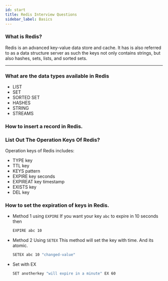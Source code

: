 ```yaml
---
id: start
title: Redis Interview Questions
sidebar_label: Basics
---
```


### What is Redis?

Redis is an advanced key-value data store and cache. It has is also referred to as a data structure server as such the keys not only contains strings, but also hashes, sets, lists, and sorted sets. 

---

### What are the data types available in Redis
- LIST
- SET
- SORTED SET
- HASHES
- STRING
- STREAMS

### How to insert a record in Redis.


###  List Out The Operation Keys Of Redis?

Operation keys of Redis includes:

- TYPE key
- TTL key
- KEYS pattern
- EXPIRE key seconds
- EXPIREAT key timestamp
- EXISTS key
- DEL key

### How to set the expiration of keys in Redis.

- Method 1 using `EXPIRE`
    If you want your key `abc` to expire in 10 seconds then
    ```bash
    EXPIRE abc 10
    ```
    
- Method 2 Using `SETEX`
    This method will set the key with time. And its atomic.
    ```bash
    SETEX abc 10 "changed-value"
    ```
    
- Set with EX 
   ```bash
  SET anotherkey "will expire in a minute" EX 60
```

    


